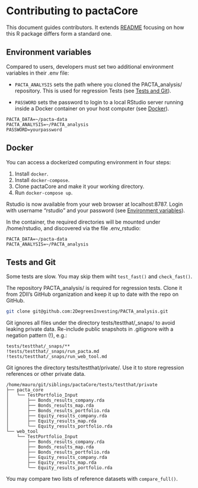 Contributing to pactaCore
================

This document guides contributors. It extends
[README](https://github.com/2DegreesInvesting/pactaCore/blob/main/README.md)
focusing on how this R package differs form a standard one.

## Environment variables

Compared to users, developers must set two additional environment
variables in their .env file:

-   `PACTA_ANALYSIS` sets the path where you cloned the PACTA\_analysis/
    repository. This is used for regression Tests (see [Tests and
    Git](#tests-and-git)).

-   `PASSWORD` sets the password to login to a local RStudio server
    running inside a Docker container on your host computer (see
    [Docker](#docker)).

<!-- -->

    PACTA_DATA=~/pacta-data
    PACTA_ANALYSIS=~/PACTA_analysis
    PASSWORD=yourpassword

## Docker

You can access a dockerized computing environment in four steps:

1.  Install `docker`.
2.  Install `docker-compose`.
3.  Clone pactaCore and make it your working directory.
4.  Run `docker-compose up`.

Rstudio is now available from your web browser at localhost:8787. Login
with username “rstudio” and your password (see [Environment
variables](#environment-variables)).

In the container, the required directories will be mounted under
/home/rstudio, and discovered via the file .env\_rstudio:

    PACTA_DATA=~/pacta-data
    PACTA_ANALYSIS=~/PACTA_analysis

## Tests and Git

Some tests are slow. You may skip them wiht `test_fast()` and
`check_fast()`.

The repository PACTA\_analysis/ is required for regression tests. Clone
it from 2DII’s GitHub organization and keep it up to date with the repo
on GitHub.

``` bash
git clone git@github.com:2DegreesInvesting/PACTA_analysis.git
```

Git ignores all files under the directory tests/testthat/\_snaps/ to
avoid leaking private data. Re-include public snapshots in .gitignore
with a negation pattern (!), e.g.:

    tests/testthat/_snaps/**
    !tests/testthat/_snaps/run_pacta.md
    !tests/testthat/_snaps/run_web_tool.md

Git ignores the directory tests/testthat/private/. Use it to store
regression references or other private data.

    /home/mauro/git/siblings/pactaCore/tests/testthat/private
    ├── pacta_core
    │   └── TestPortfolio_Input
    │       ├── Bonds_results_company.rda
    │       ├── Bonds_results_map.rda
    │       ├── Bonds_results_portfolio.rda
    │       ├── Equity_results_company.rda
    │       ├── Equity_results_map.rda
    │       └── Equity_results_portfolio.rda
    └── web_tool
        └── TestPortfolio_Input
            ├── Bonds_results_company.rda
            ├── Bonds_results_map.rda
            ├── Bonds_results_portfolio.rda
            ├── Equity_results_company.rda
            ├── Equity_results_map.rda
            └── Equity_results_portfolio.rda

You may compare two lists of reference datasets with `compare_full()`.

